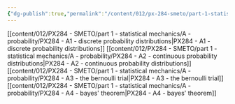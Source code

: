 ```yaml
---
{"dg-publish":true,"permalink":"/content/012/px-284-smeto/part-1-statistical-mechanics/a-probability/a-probability/","noteIcon":"1","created":"2024-11-25T10:50:32.000+00:00","updated":"2025-03-14T08:50:14.642+00:00"}
---
```


[[content/012/PX284 - SMETO/part 1 - statistical mechanics/A - probability/PX284 - A1 - discrete probability distributions\|PX284 - A1 - discrete probability distributions]]
[[content/012/PX284 - SMETO/part 1 - statistical mechanics/A - probability/PX284 - A2 - continuous probability distributions\|PX284 - A2 - continuous probability distributions]]
[[content/012/PX284 - SMETO/part 1 - statistical mechanics/A - probability/PX284 - A3 - the bernoulli trial\|PX284 - A3 - the bernoulli trial]]
[[content/012/PX284 - SMETO/part 1 - statistical mechanics/A - probability/PX284 - A4 - bayes' theorem\|PX284 - A4 - bayes' theorem]]
